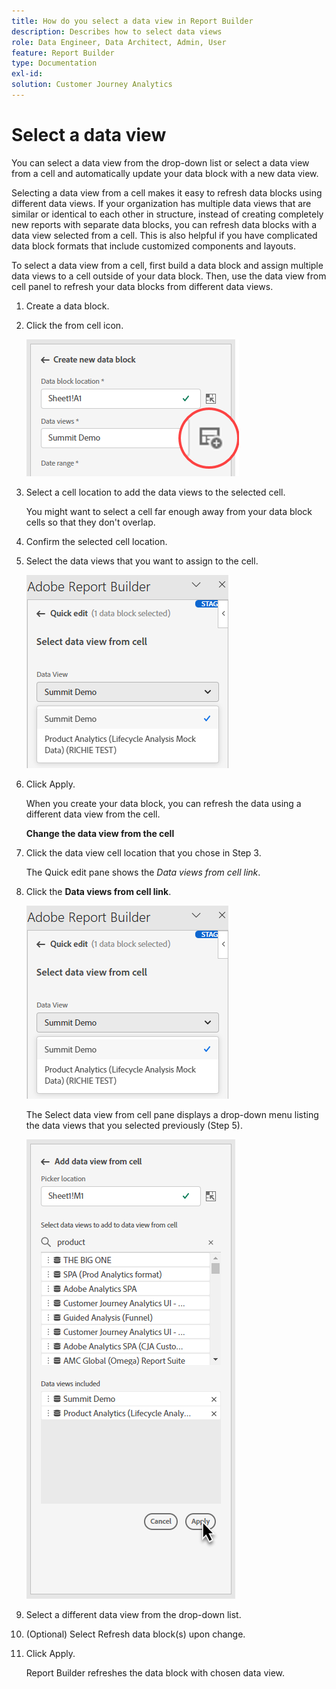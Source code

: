 ```yaml
---
title: How do you select a data view in Report Builder
description: Describes how to select data views
role: Data Engineer, Data Architect, Admin, User
feature: Report Builder
type: Documentation
exl-id: 
solution: Customer Journey Analytics
---
```


# Select a data view

You can select a data view from the drop-down list or select a data view from a cell and automatically update your data block with a new data view. 

Selecting a data view from a cell makes it easy to refresh data blocks using different data views. If your organization has multiple data views that are similar or identical to each other in structure, instead of creating completely new reports with separate data blocks, you can refresh data blocks with a data view selected from a cell. This is also helpful if you have complicated data block formats that include customized components and layouts.

To select a data view from a cell, first build a data block and assign multiple data views to a cell outside of your data block. Then, use the data view from cell panel to refresh your data blocks from different data views.

1. Create a data block.

1. Click the from cell icon.

   ![Cell icon](./assets/cell-icon.png)

1. Select a cell location to add the data views to the selected cell.

   You might want to select a cell far enough away from your data block cells so that they don't overlap.

1. Confirm the selected cell location.

1. Select the data views that you want to assign to the cell.

   ![Select data view](./assets/select-data-view.png)

1. Click Apply.

   When you create your data block, you can refresh the data using a different data view from the cell.

   **Change the data view from the cell**

1. Click the data view cell location that you chose in Step 3.

   The Quick edit pane shows the *Data views from cell link*.

1. Click the **Data views from cell link**.

   ![Select data view](./assets/select-data-view.png)

   The Select data view from cell pane displays a drop-down menu listing the data views that you selected previously (Step 5).

   ![Add data view from cell](./assets/add-data-view-cell.png)

1. Select a different data view from the drop-down list.

1. (Optional) Select Refresh data block(s) upon change.

1. Click Apply.

   Report Builder refreshes the data block with chosen data view.

